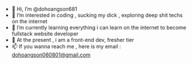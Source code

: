 - 👋 Hi, I’m @dohoangson681
- 👀 I’m interested in coding , sucking my dick , exploring deep shit techs on the internet
- 🌱 I’m currently learning everything i can learn on the internet to become fullstack website developer
- 💞  At the present , i am a front-end dev, fresher tier 
- 📫 If you wanna reach me , here is my email : dohoangson060801@gmail.com 

<!---
dohoangson681/dohoangson681 is a ✨ special ✨ repository because its `README.md` (this file) appears on your GitHub profile.
You can click the Preview link to take a look at your changes.
--->

